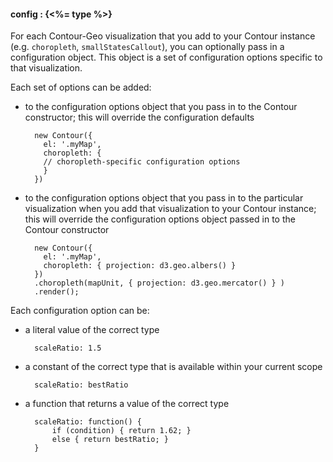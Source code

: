 #### **config** : {<%= type %>}

For each Contour-Geo visualization that you add to your Contour instance (e.g. `choropleth`, `smallStatesCallout`), you can optionally pass in a configuration object. This object is a set of configuration options specific to that visualization.

Each set of options can be added:

* to the configuration options object that you pass in to the Contour constructor; this will override the configuration defaults

		new Contour({
	      el: '.myMap',
	      choropleth: {
	      // choropleth-specific configuration options
	      }
	    })

* to the configuration options object that you pass in to the particular visualization when you add that visualization to your Contour instance; this will override the configuration options object passed in to the Contour constructor

		new Contour({
		  el: '.myMap',
		  choropleth: { projection: d3.geo.albers() }
		})
		.choropleth(mapUnit, { projection: d3.geo.mercator() } )
		.render();

Each configuration option can be:

* a literal value of the correct type

		scaleRatio: 1.5

* a constant of the correct type that is available within your current scope

		scaleRatio: bestRatio

* a function that returns a value of the correct type

		scaleRatio: function() { 
			if (condition) { return 1.62; } 
			else { return bestRatio; } 
		}

